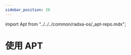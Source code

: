 ```yaml
---
sidebar_position: 20
---
```


import Apt from "../../../common/radxa-os/\_apt-repo.mdx";

# 使用 APT

<Apt />
